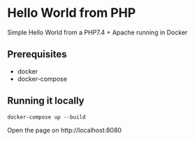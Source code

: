 # Hello World from PHP
Simple Hello World from a PHP7.4 + Apache running in Docker

## Prerequisites
* docker
* docker-compose

## Running it locally
```shell
docker-compose up --build
```

Open the page on http://localhost:8080
